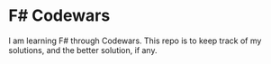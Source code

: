 # F# Codewars

I am learning F# through Codewars. This repo is to keep track of my solutions, and the better solution, if any.